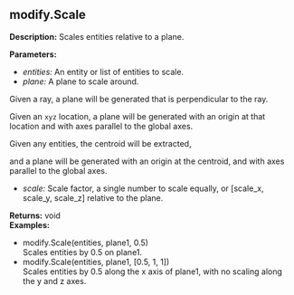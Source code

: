 ## modify.Scale  
  
  
**Description:** Scales entities relative to a plane.

  
  
**Parameters:**  
  * *entities:* An entity or list of entities to scale.  
  * *plane:* A plane to scale around. 

Given a ray, a plane will be generated that is perpendicular to the ray. 

Given an `xyz` location, a plane will be generated with an origin at that location and with axes parallel to the global axes. 

Given any entities, the centroid will be extracted, 

and a plane will be generated with an origin at the centroid, and with axes parallel to the global axes.  
  * *scale:* Scale factor, a single number to scale equally, or [scale_x, scale_y, scale_z] relative to the plane.  
  
**Returns:** void  
**Examples:**  
  * modify.Scale(entities, plane1, 0.5)  
    Scales entities by 0.5 on plane1.  
  * modify.Scale(entities, plane1, [0.5, 1, 1])  
    Scales entities by 0.5 along the x axis of plane1, with no scaling along the y and z axes.
  
